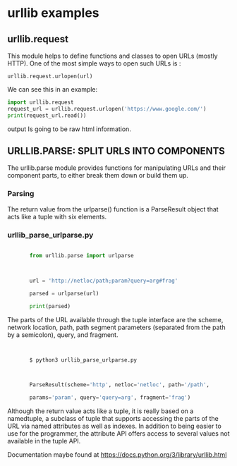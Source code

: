 # urllib examples

## urllib.request

This module helps to define functions and classes to open URLs (mostly HTTP). 
One of the most simple ways to open such URLs is :
```
urllib.request.urlopen(url)
```
We can see this in an example:
```python
import urllib.request 
request_url = urllib.request.urlopen('https://www.google.com/') 
print(request_url.read())
```
output 
Is going to be raw html information. 

 ## URLLIB.PARSE: SPLIT URLS INTO COMPONENTS
The urllib.parse module provides functions for manipulating URLs and their component parts, to either break them down or build them up.
### Parsing
The return value from the urlparse() function is a ParseResult object that acts like a tuple with six elements.

### urllib_parse_urlparse.py


```python

       from urllib.parse import urlparse



       url = 'http://netloc/path;param?query=arg#frag'

       parsed = urlparse(url)

       print(parsed)
```
The parts of the URL available through the tuple interface are the scheme, network location, path, path segment parameters (separated from the path by a semicolon), query, and fragment.

```python


       $ python3 urllib_parse_urlparse.py



       ParseResult(scheme='http', netloc='netloc', path='/path',

       params='param', query='query=arg', fragment='frag')
```

Although the return value acts like a tuple, it is really based on a namedtuple, a subclass of tuple that supports accessing the parts of the URL via named attributes as well as indexes. In addition to being easier to use for the programmer, 
the attribute API offers access to several values not available in the tuple API.

Documentation maybe found at https://docs.python.org/3/library/urllib.html

